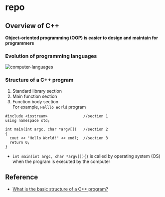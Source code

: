 # repo
## Overview of C++
**Object-oriented programming (OOP) is easier to design and maintain for programmers**
### Evolution of programming languages  
  ![computer-languages](https://user-images.githubusercontent.com/61928785/133008954-d4922157-a8a6-4826-82fd-a1b6bf43217e.png)
### Structure of a C++ program
1. Standard library section
2. Main function section
3. Function body section  
For example, `Helllo World` program
  ```
  #include <iostream>                //section 1
  using namespace std;

  int main(int argc, char *argv[])   //section 2
  { 
    cout << "Hello World!" << endl;  //section 3
    return 0;
  }
  ```
*  `int main(int argc, char *argv[]){}` is called by operating system (OS)  when the program is executed by the computer
## Reference
* [What is the basic structure of a C++ program?](https://www.educative.io/edpresso/what-is-the-basic-structure-of-a-c-program)
